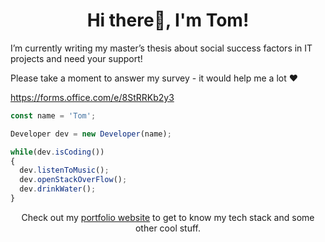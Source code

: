 <h1 align="center">Hi there👋, I'm Tom!</h1>

I’m currently writing my master’s thesis about social success factors  in IT projects and need your support!

Please take a moment to answer my survey - it would help me a lot ❤️

https://forms.office.com/e/8StRRKb2y3




```js
const name = 'Tom';

Developer dev = new Developer(name);

while(dev.isCoding())
{
  dev.listenToMusic();
  dev.openStackOverFlow();
  dev.drinkWater();
}
```

<p align="center">Check out my <a href="https://schmelto.github.io/Portfolio">portfolio website</a> to get to know my tech stack and some other cool stuff.</p>
